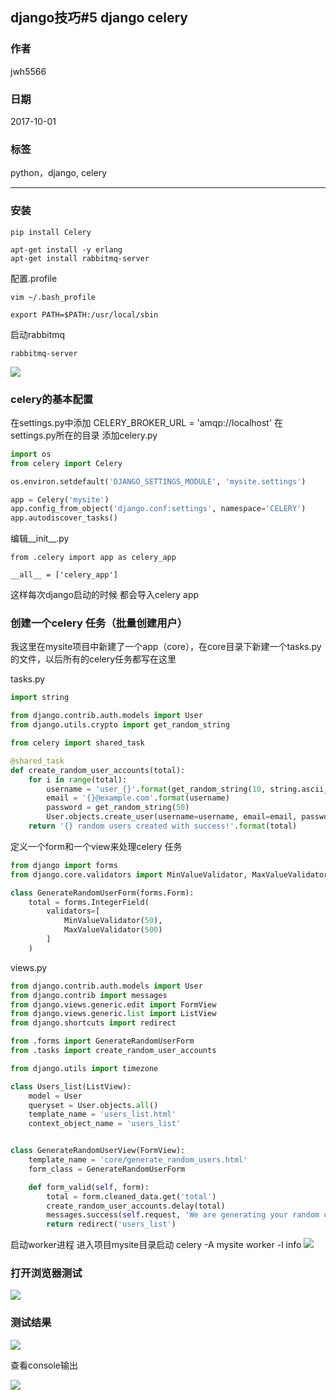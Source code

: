 ## django技巧#5 django celery
### 作者               
jwh5566                
                
### 日期              
2017-10-01                  
### 标签              
python，django, celery

---
### 安装
```
pip install Celery
```
```
apt-get install -y erlang
apt-get install rabbitmq-server
```
配置.profile
```
vim ~/.bash_profile

export PATH=$PATH:/usr/local/sbin
```
启动rabbitmq
```
rabbitmq-server
```
![](https://i.imgur.com/DzN21zu.jpg)

### celery的基本配置
在settings.py中添加
CELERY_BROKER_URL = 'amqp://localhost'
在settings.py所在的目录 添加celery.py
```python
import os
from celery import Celery

os.environ.setdefault('DJANGO_SETTINGS_MODULE', 'mysite.settings')

app = Celery('mysite')
app.config_from_object('django.conf:settings', namespace='CELERY')
app.autodiscover_tasks()
```
编辑__init__.py
```
from .celery import app as celery_app

__all__ = ['celery_app']
```
这样每次django启动的时候 都会导入celery app

### 创建一个celery 任务（批量创建用户）
我这里在mysite项目中新建了一个app（core），在core目录下新建一个tasks.py的文件，以后所有的celery任务都写在这里

tasks.py
```python
import string

from django.contrib.auth.models import User
from django.utils.crypto import get_random_string

from celery import shared_task

@shared_task
def create_random_user_accounts(total):
    for i in range(total):
        username = 'user_{}'.format(get_random_string(10, string.ascii_letters))
        email = '{}@example.com'.format(username)
        password = get_random_string(50)
        User.objects.create_user(username=username, email=email, password=password)
    return '{} random users created with success!'.format(total)
```
定义一个form和一个view来处理celery 任务
```python
from django import forms
from django.core.validators import MinValueValidator, MaxValueValidator

class GenerateRandomUserForm(forms.Form):
    total = forms.IntegerField(
        validators=[
            MinValueValidator(50),
            MaxValueValidator(500)
        ]
    )
```
views.py
```python
from django.contrib.auth.models import User
from django.contrib import messages
from django.views.generic.edit import FormView
from django.views.generic.list import ListView
from django.shortcuts import redirect

from .forms import GenerateRandomUserForm
from .tasks import create_random_user_accounts

from django.utils import timezone

class Users_list(ListView):
    model = User
    queryset = User.objects.all()
    template_name = 'users_list.html'
    context_object_name = 'users_list'


class GenerateRandomUserView(FormView):
    template_name = 'core/generate_random_users.html'
    form_class = GenerateRandomUserForm

    def form_valid(self, form):
        total = form.cleaned_data.get('total')
        create_random_user_accounts.delay(total)
        messages.success(self.request, 'We are generating your random users! Wait a moment and refresh this page.')
        return redirect('users_list')
```
启动worker进程
进入项目mysite目录启动
celery -A mysite worker -l info
![](https://i.imgur.com/8e3r6Rc.jpg)

### 打开浏览器测试
![](https://i.imgur.com/aSJZ22R.jpg)

### 测试结果
![](https://i.imgur.com/xwkpZNb.jpg)

查看console输出

![](https://i.imgur.com/XAwSqRU.jpg)